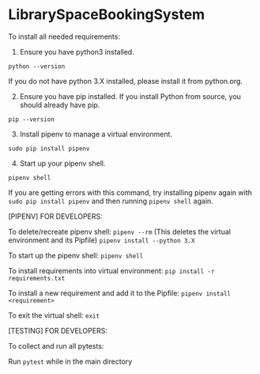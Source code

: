 # LibrarySpaceBookingSystem

To install all needed requirements:

1. Ensure you have python3 installed.

`python --version`

If you do not have python 3.X installed, please install it from python.org.

2. Ensure you have pip installed. If you install Python from source, you should already have pip.

`pip --version`

3. Install pipenv to manage a virtual environment.

`sudo pip install pipenv`

4. Start up your pipenv shell.

`pipenv shell`

If you are getting errors with this command, try installing pipenv again with `sudo pip install pipenv` and then running `pipenv shell` again.

[PIPENV] FOR DEVELOPERS:

To delete/recreate pipenv shell:
`pipenv --rm` (This deletes the virtual environment and its Pipfile)
`pipenv install --python 3.X`

To start up the pipenv shell:
`pipenv shell` 

To install requirements into virtual environment:
`pip install -r requirements.txt`

To install a new requirement and add it to the Pipfile:
`pipenv install <requirement>`

To exit the virtual shell:
`exit`

[TESTING] FOR DEVELOPERS:

To collect and run all pytests:

Run `pytest` while in the main directory